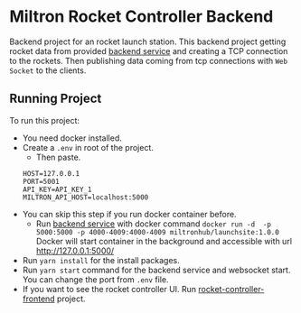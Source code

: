 # Miltron Rocket Controller Backend

Backend project for an rocket launch station. This backend project getting rocket data from provided [backend service] and creating a TCP connection to the rockets. Then publishing data coming from tcp connections with `Web Socket` to the clients.
## Running Project
To run this project:
* You need docker installed.
* Create a `.env` in root of the project.
    - Then paste.
    ```.env
    HOST=127.0.0.1
    PORT=5001
    API_KEY=API_KEY_1
    MILTRON_API_HOST=localhost:5000
    ```
* You can skip this step if you run docker container before. 
    - Run [backend service] with docker command `docker run -d  -p 5000:5000 -p 4000-4009:4000-4009 miltronhub/launchsite:1.0.0` Docker will start container in the background and accessible with url http://127.0.0.1:5000/
* Run `yarn install` for the install packages.
* Run `yarn start` command for the backend service and websocket start. You can change the port from `.env` file.
* If you want to see the rocket controller UI. Run [rocket-controller-frontend](https://github.com/AliHadiOzturk/rocket-control-frontend#running-project) project.
 
[backend service]:https://hub.docker.com/r/miltronhub/launchsite